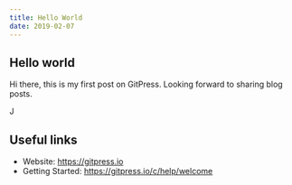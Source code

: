 ```yaml
---
title: Hello World
date: 2019-02-07
---
```


## Hello world

Hi there, this is my first post on GitPress. Looking forward to sharing blog posts.

J

## Useful links

- Website: https://gitpress.io
- Getting Started: https://gitpress.io/c/help/welcome
